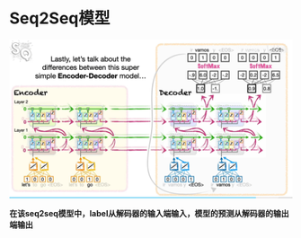 # Seq2Seq模型

![image-20250214170834710](resource/seq2seq.png)

**在该seq2seq模型中，label从解码器的输入端输入，模型的预测从解码器的输出端输出**